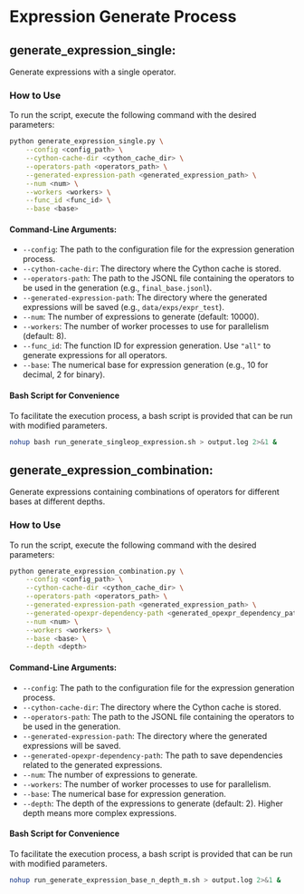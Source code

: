 # Expression Generate Process

## generate_expression_single:

Generate expressions with a single operator.

### How to Use

To run the script, execute the following command with the desired parameters:

```bash
python generate_expression_single.py \
    --config <config_path> \
    --cython-cache-dir <cython_cache_dir> \
    --operators-path <operators_path> \
    --generated-expression-path <generated_expression_path> \
    --num <num> \
    --workers <workers> \
    --func_id <func_id> \
    --base <base>
```
#### Command-Line Arguments:

- `--config`: The path to the configuration file for the expression generation process.
- `--cython-cache-dir`: The directory where the Cython cache is stored.
- `--operators-path`: The path to the JSONL file containing the operators to be used in the generation (e.g., `final_base.jsonl`).
- `--generated-expression-path`: The directory where the generated expressions will be saved (e.g., `data/exps/expr_test`).
- `--num`: The number of expressions to generate (default: 10000).
- `--workers`: The number of worker processes to use for parallelism (default: 8).
- `--func_id`: The function ID for expression generation. Use `"all"` to generate expressions for all operators.
- `--base`: The numerical base for expression generation (e.g., 10 for decimal, 2 for binary).

#### Bash Script for Convenience
To facilitate the execution process, a bash script is provided that can be run with modified parameters.

```bash
nohup bash run_generate_singleop_expression.sh > output.log 2>&1 &
```

## generate_expression_combination:

Generate expressions containing combinations of operators for different bases at different depths.

### How to Use

To run the script, execute the following command with the desired parameters:

```bash
python generate_expression_combination.py \
    --config <config_path> \
    --cython-cache-dir <cython_cache_dir> \
    --operators-path <operators_path> \
    --generated-expression-path <generated_expression_path> \
    --generated-opexpr-dependency-path <generated_opexpr_dependency_path> \
    --num <num> \
    --workers <workers> \
    --base <base> \
    --depth <depth>
```

#### Command-Line Arguments:

- `--config`: The path to the configuration file for the expression generation process.
- `--cython-cache-dir`: The directory where the Cython cache is stored.
- `--operators-path`: The path to the JSONL file containing the operators to be used in the generation.
- `--generated-expression-path`: The directory where the generated expressions will be saved.
- `--generated-opexpr-dependency-path`: The path to save dependencies related to the generated expressions.
- `--num`: The number of expressions to generate.
- `--workers`: The number of worker processes to use for parallelism.
- `--base`: The numerical base for expression generation.
- `--depth`: The depth of the expressions to generate (default: 2). Higher depth means more complex expressions.


#### Bash Script for Convenience
To facilitate the execution process, a bash script is provided that can be run with modified parameters.

```bash
nohup run_generate_expression_base_n_depth_m.sh > output.log 2>&1 &
```